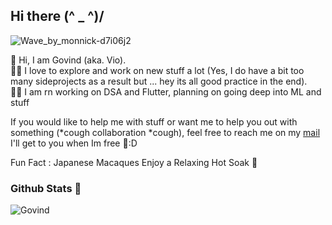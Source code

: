 <h2>Hi there (^ _ ^)/ </h2>

![Wave_by_monnick-d7i06j2](https://user-images.githubusercontent.com/62943847/156438066-98cb5fb8-8f79-4e50-b039-f662c52197c0.gif)

🧐 Hi, I am Govind (aka. Vio).<br>
🕵️‍♂️ I love to explore and work on new stuff a lot (Yes, I do have a bit too many sideprojects as a result but ... hey its all good practice in the end).<br>
👷‍♂️ I am rn working on DSA and Flutter, planning on going deep into ML and stuff<br>

If you would like to help me with stuff or want me to help you out with something (\*cough collaboration \*cough), feel free to reach me on my [mail](b.s.dnivog@gmail.com) I'll get to you when Im free 🤙:D<br>

Fun Fact : Japanese Macaques Enjoy a Relaxing Hot Soak 🐒 <br>


<h3>Github Stats 🚀</h3>

  <img align="center" src="https://github-readme-stats.vercel.app/api?username=Govind-S-B&border_color=3a0ca3&bg_color=3a0ca3&text_color=d7e3fc&title_color=d7e3fc" alt="Govind">
